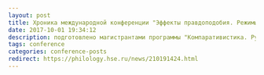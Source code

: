 ```yaml
---
layout: post
title: Хроника международной конференции "Эффекты правдоподобия. Режимы и концепции реализма в русской литературе"
date: 2017-10-01 19:34:12
description: подготовлено магистрантами программы "Компаративистика. Русская литература в кросс-культурной перспективе"
tags: conference
categories: conference-posts
redirect: https://philology.hse.ru/news/210191424.html
---
```

